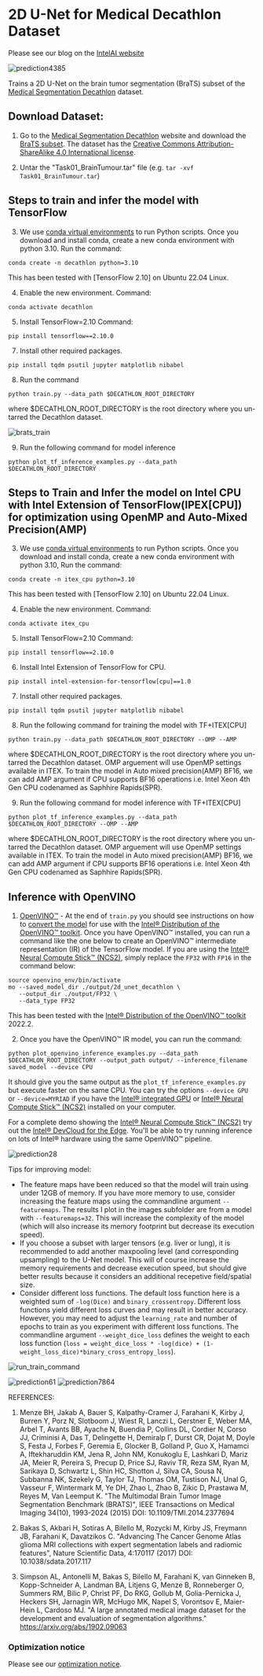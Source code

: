 # 2D U-Net for Medical Decathlon Dataset

Please see our blog on the [IntelAI website](https://www.intel.ai/intel-neural-compute-stick-2-for-medical-imaging/)

![prediction4385](images/pred4385.png)


Trains a 2D U-Net on the brain tumor segmentation (BraTS) subset of the [Medical Segmentation Decathlon](http://medicaldecathlon.com/) dataset.

## Download Dataset:
1. Go to the [Medical Segmentation Decathlon](http://medicaldecathlon.com) website and download the [BraTS subset](https://drive.google.com/file/d/1A2IU8Sgea1h3fYLpYtFb2v7NYdMjvEhU/view?usp=sharing). The dataset has the [Creative Commons Attribution-ShareAlike 4.0 International license](https://creativecommons.org/licenses/by-sa/4.0/).

2. Untar the "Task01_BrainTumour.tar" file (e.g. `tar -xvf Task01_BrainTumour.tar`)

## Steps to train and infer the model with TensorFlow 


3. We use [conda virtual environments](https://www.anaconda.com/distribution/#download-section) to run Python scripts. Once you download and install conda, create a new conda environment with python 3.10. Run the command: 
```
conda create -n decathlon python=3.10
```

This has been tested with [TensorFlow 2.10] on Ubuntu 22.04 Linux.

4. Enable the new environment. Command: 
```
conda activate decathlon
```

5. Install TensorFlow=2.10 Command: 
```
pip install tensorflow==2.10.0
```

7. Install other required packages.
```
pip install tqdm psutil jupyter matplotlib nibabel
```

8. Run the command 
```
python train.py --data_path $DECATHLON_ROOT_DIRECTORY
```
where $DECATHLON_ROOT_DIRECTORY is the root directory where you un-tarred the Decathlon dataset.

![brats_train](images/run_brats_usage.png)

9. Run the following command for model inference
```
python plot_tf_inference_examples.py --data_path $DECATHLON_ROOT_DIRECTORY 
```

## Steps to Train and Infer the model on Intel CPU with Intel Extension of TensorFlow(IPEX[CPU]) for optimization using OpenMP and Auto-Mixed Precision(AMP) 





3. We use [conda virtual environments](https://www.anaconda.com/distribution/#download-section) to run Python scripts. Once you download and install conda, create a new conda environment with python 3.10, Run the command: 
```
conda create -n itex_cpu python=3.10
```

This has been tested with [TensorFlow 2.10] on Ubuntu 22.04 Linux.

4. Enable the new environment. Command: 
```
conda activate itex_cpu
```

5. Install TensorFlow=2.10 Command: 
```
pip install tensorflow==2.10.0
```
6. Install Intel Extension of TensorFlow for CPU.
```
pip install intel-extension-for-tensorflow[cpu]==1.0
```
7. Install other required packages.
```
pip install tqdm psutil jupyter matplotlib nibabel
```

8. Run the following command for training the model with TF+ITEX[CPU]
```
python train.py --data_path $DECATHLON_ROOT_DIRECTORY --OMP --AMP
```
where $DECATHLON_ROOT_DIRECTORY is the root directory where you un-tarred the Decathlon dataset. OMP arguement will use OpenMP settings available in ITEX.
To train the model in Auto mixed precision(AMP) BF16, we can add AMP argument if CPU supports BF16 operations i.e. Intel Xeon 4th Gen CPU codenamed as Saphhire Rapids(SPR).

9. Run the following command for model inference with TF+ITEX[CPU]
```
python plot_tf_inference_examples.py --data_path $DECATHLON_ROOT_DIRECTORY --OMP --AMP
```
where $DECATHLON_ROOT_DIRECTORY is the root directory where you un-tarred the Decathlon dataset. OMP arguement will use OpenMP settings available in ITEX.
To train the model in Auto mixed precision(AMP) BF16, we can add AMP argument if CPU supports BF16 operations i.e. Intel Xeon 4th Gen CPU codenamed as Saphhire Rapids(SPR).




## Inference with OpenVINO

1. [OpenVINO&trade;](https://www.youtube.com/watch?v=kY9nZbX1DWM) - At the end of `train.py` you should see instructions on how to [convert the model](https://docs.openvinotoolkit.org/latest/openvino_docs_MO_DG_prepare_model_convert_model_Convert_Model_From_TensorFlow.html) for use with the [Intel&reg; Distribution of the OpenVINO&trade; toolkit](https://software.intel.com/content/www/us/en/develop/tools/openvino-toolkit.html). Once you have OpenVINO&trade; installed, you can run a command like the one below to create an OpenVINO&trade; intermediate representation (IR) of the TensorFlow model. If you are using the [Intel&reg; Neural Compute Stick&trade; (NCS2)](https://ark.intel.com/content/www/us/en/ark/products/140109/intel-neural-compute-stick-2.html), simply replace the `FP32` with `FP16` in the command below:

```
source openvino_env/bin/activate
mo --saved_model_dir ./output/2d_unet_decathlon \
   --output_dir ./output/FP32 \
   --data_type FP32
```

This has been tested with the [Intel&reg; Distribution of the OpenVINO&trade; toolkit](https://software.intel.com/content/www/us/en/develop/tools/openvino-toolkit.html) 2022.2.

2. Once you have the OpenVINO&trade; IR model, you can run the command:

```
python plot_openvino_inference_examples.py --data_path $DECATHLON_ROOT_DIRECTORY --output_path output/ --inference_filename saved_model --device CPU
```

It should give you the same output as the `plot_tf_inference_examples.py` but execute faster on the same CPU. You can try the options `--device GPU` or `--device=MYRIAD` if you have the [Intel&reg; integrated GPU](https://ark.intel.com/content/www/us/en/ark/products/graphics/197532/intel-iris-plus-graphics.html) or [Intel&reg; Neural Compute Stick&trade; (NCS2)](https://ark.intel.com/content/www/us/en/ark/products/140109/intel-neural-compute-stick-2.html) installed on your computer.

For a complete demo showing the [Intel&reg; Neural Compute Stick&trade; (NCS2)](https://ark.intel.com/content/www/us/en/ark/products/140109/intel-neural-compute-stick-2.html) try out the [Intel&reg; DevCloud for the Edge](https://devcloud.intel.com/edge/advanced/sample_applications/). You'll be able to try running inference on lots of Intel&reg; hardware using the same OpenVINO&trade; pipeline.

![prediction28](images/pred28.png)

Tips for improving model:
* The feature maps have been reduced so that the model will train using under 12GB of memory.  If you have more memory to use, consider increasing the feature maps using the commandline argument `--featuremaps`. The results I plot in the images subfolder are from a model with `--featuremaps=32`. This will increase the complexity of the model (which will also increase its memory footprint but decrease its execution speed).
* If you choose a subset with larger tensors (e.g. liver or lung), it is recommended to add another maxpooling level (and corresponding upsampling) to the U-Net model. This will of course increase the memory requirements and decrease execution speed, but should give better results because it considers an additional recepetive field/spatial size.
* Consider different loss functions.  The default loss function here is a weighted sum of `-log(Dice)` and `binary_crossentropy`. Different loss functions yield different loss curves and may result in better accuracy. However, you may need to adjust the `learning_rate` and number of epochs to train as you experiment with different loss functions. The commandline argument `--weight_dice_loss` defines the weight to each loss function (`loss = weight_dice_loss * -log(dice) + (1-weight_loss_dice)*binary_cross_entropy_loss`).

![run_train_command](images/train_usage.png)

![prediction61](images/pred61.png)
![prediction7864](images/pred7864.png)

REFERENCES:

1. Menze BH, Jakab A, Bauer S, Kalpathy-Cramer J, Farahani K, Kirby J, Burren Y, Porz N, Slotboom J, Wiest R, Lanczi L, Gerstner E, Weber MA, Arbel T, Avants BB, Ayache N, Buendia P, Collins DL, Cordier N, Corso JJ, Criminisi A, Das T, Delingette H, Demiralp Γ, Durst CR, Dojat M, Doyle S, Festa J, Forbes F, Geremia E, Glocker B, Golland P, Guo X, Hamamci A, Iftekharuddin KM, Jena R, John NM, Konukoglu E, Lashkari D, Mariz JA, Meier R, Pereira S, Precup D, Price SJ, Raviv TR, Reza SM, Ryan M, Sarikaya D, Schwartz L, Shin HC, Shotton J, Silva CA, Sousa N, Subbanna NK, Szekely G, Taylor TJ, Thomas OM, Tustison NJ, Unal G, Vasseur F, Wintermark M, Ye DH, Zhao L, Zhao B, Zikic D, Prastawa M, Reyes M, Van Leemput K. "The Multimodal Brain Tumor Image Segmentation Benchmark (BRATS)", IEEE Transactions on Medical Imaging 34(10), 1993-2024 (2015) DOI: 10.1109/TMI.2014.2377694

2. Bakas S, Akbari H, Sotiras A, Bilello M, Rozycki M, Kirby JS, Freymann JB, Farahani K, Davatzikos C. "Advancing The Cancer Genome Atlas glioma MRI collections with expert segmentation labels and radiomic features", Nature Scientific Data, 4:170117 (2017) DOI: 10.1038/sdata.2017.117

3. Simpson AL, Antonelli M, Bakas S, Bilello M, Farahani K, van Ginneken B, Kopp-Schneider A, Landman BA, Litjens G, Menze B, Ronneberger O, Summers RM, Bilic P, Christ PF, Do RKG, Gollub M, Golia-Pernicka J, Heckers SH, Jarnagin WR, McHugo MK, Napel S, Vorontsov E, Maier-Hein L, Cardoso MJ. "A large annotated medical image dataset for the development and evaluation of segmentation algorithms." https://arxiv.org/abs/1902.09063 


### Optimization notice
Please see our [optimization notice](https://software.intel.com/en-us/articles/optimization-notice#opt-en).

